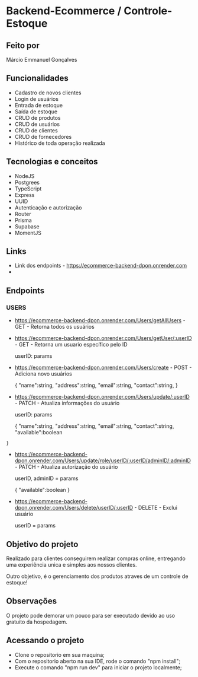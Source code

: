 # Backend-Ecommerce / Controle-Estoque

## Feito por

Márcio Emmanuel Gonçalves

## Funcionalidades

  * Cadastro de novos clientes
  * Login de usuários
  * Entrada de estoque
  * Saída de estoque
  * CRUD de produtos
  * CRUD de usuários
  * CRUD de clientes
  * CRUD de fornecedores
  * Histórico de toda operação realizada

## Tecnologias e conceitos

   * NodeJS
   * Postgrees
   * TypeScript
   * Express
   * UUID
   * Autenticação e autorização
   * Router
   * Prisma
   * Supabase
   * MomentJS
  
## Links

   * Link dos endpoints - https://ecommerce-backend-dpon.onrender.com
   * []()

## Endpoints

   ### USERS
   * https://ecommerce-backend-dpon.onrender.com/Users/getAllUsers                                                - GET    - Retorna todos os usuários
     
   * https://ecommerce-backend-dpon.onrender.com/Users/getUser/:userID                                            - GET    - Retorna um usuario específico pelo ID

     userID: params
     
   * https://ecommerce-backend-dpon.onrender.com/Users/create                                                     - POST   - Adiciona novo usuários

     {
       "name":string,
       "address":string,
       "email":string,
       "contact":string,
     }
   
   * https://ecommerce-backend-dpon.onrender.com/Users/update/:userID                                             - PATCH  - Atualiza informações do usuário

     userID: params
     
     {
      "name":string,
      "address":string,
      "email":string,
      "contact":string,
      "available":boolean

    }
   * https://ecommerce-backend-dpon.onrender.com/Users/update/role/userID/:userID/adminID/:adminID                - PATCH  - Atualiza autorização do usuário

     userID, adminID = params

     {
        "available":boolean
     }
    
   * https://ecommerce-backend-dpon.onrender.com/Users/delete/userID/:userID                                     - DELETE - Exclui usuário

     userID = params

## Objetivo do projeto

   Realizado para clientes conseguirem realizar compras online, entregando uma experiência unica e simples aos nossos clientes.

   Outro objetivo, é o gerenciamento dos produtos atraves de um controle de estoque!

## Observações
   
   O projeto pode demorar um pouco para ser executado devido ao uso gratuito da hospedagem.

## Acessando o projeto

   * Clone o repositorio em sua maquina;
   * Com o repositorio aberto na sua IDE, rode o comando "npm install";
   * Execute o comando "npm run dev" para iniciar o projeto localmente;

